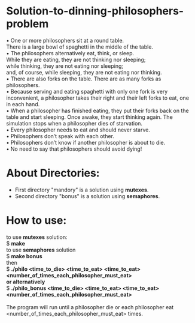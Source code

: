 # Solution-to-dinning-philosophers-problem

• One or more philosophers sit at a round table.<br>
There is a large bowl of spaghetti in the middle of the table.<br>
• The philosophers alternatively eat, think, or sleep.<br>
While they are eating, they are not thinking nor sleeping;<br>
while thinking, they are not eating nor sleeping;<br>
and, of course, while sleeping, they are not eating nor thinking.<br>
• There are also forks on the table. There are as many forks as philosophers.<br>
• Because serving and eating spaghetti with only one fork is very inconvenient, a
philosopher takes their right and their left forks to eat, one in each hand.<br>
• When a philosopher has finished eating, they put their forks back on the table and
start sleeping. Once awake, they start thinking again. The simulation stops when
a philosopher dies of starvation.<br>
• Every philosopher needs to eat and should never starve.<br>
• Philosophers don’t speak with each other.<br>
• Philosophers don’t know if another philosopher is about to die.<br>
• No need to say that philosophers should avoid dying!<br>



# About Directories:
- First directory "mandory" is a solution using <b>mutexes</b>.
- Second directory "bonus" is a solution using <b>semaphores</b>.


# How to use:
to use <b>mutexes</b> solution:<br>
$ <b> make</b> <br>
to use <b>semaphores</b> solution <br>
$ <b> make bonus </b> <br>
then <br>
$ <b> ./philo <number of philosophers> <time_to_die> <time_to_eat> <time_to_eat> <number_of_times_each_philosopher_must_eat> <br>
 or alternatively <br> </b>
$ <b> ./philo_bonus <number of philosophers> <time_to_die> <time_to_eat> <time_to_eat> <number_of_times_each_philosopher_must_eat> </b> <br>
<br>
The program will run until a philosopher die or each philosopher eat <number_of_times_each_philosopher_must_eat> times.
 <br>

  

